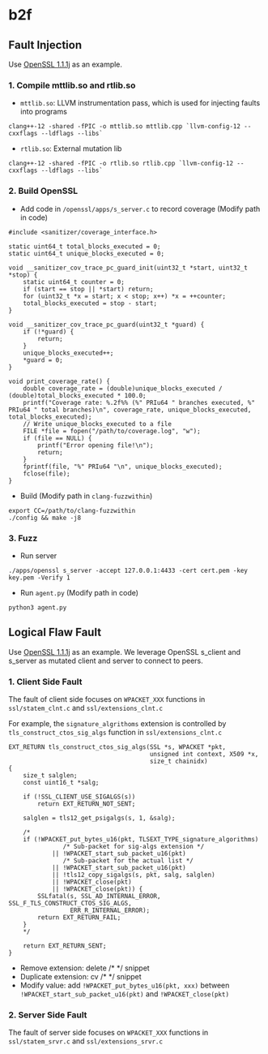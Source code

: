# b2f

## Fault Injection
Use [OpenSSL 1.1.1j](https://github.com/openssl/openssl/tree/OpenSSL_1_1_1j) as an example.

### 1. Compile mttlib.so and rtlib.so
- `mttlib.so`: LLVM instrumentation pass, which is used for injecting faults into programs
```
clang++-12 -shared -fPIC -o mttlib.so mttlib.cpp `llvm-config-12 --cxxflags --ldflags --libs`
```
- `rtlib.so`: External mutation lib
```
clang++-12 -shared -fPIC -o rtlib.so rtlib.cpp `llvm-config-12 --cxxflags --ldflags --libs`
```


### 2. Build OpenSSL
- Add code in  `/openssl/apps/s_server.c` to record coverage (Modify path in code)
```
#include <sanitizer/coverage_interface.h>

static uint64_t total_blocks_executed = 0;
static uint64_t unique_blocks_executed = 0;

void __sanitizer_cov_trace_pc_guard_init(uint32_t *start, uint32_t *stop) {
    static uint64_t counter = 0;
    if (start == stop || *start) return;
    for (uint32_t *x = start; x < stop; x++) *x = ++counter;
    total_blocks_executed = stop - start;
}

void __sanitizer_cov_trace_pc_guard(uint32_t *guard) {
    if (!*guard) {
        return;
    }
    unique_blocks_executed++;
    *guard = 0;
}

void print_coverage_rate() {
    double coverage_rate = (double)unique_blocks_executed / (double)total_blocks_executed * 100.0;
    printf("Coverage rate: %.2f%% (%" PRIu64 " branches executed, %" PRIu64 " total branches)\n", coverage_rate, unique_blocks_executed, total_blocks_executed);
    // Write unique_blocks_executed to a file
    FILE *file = fopen("/path/to/coverage.log", "w");
    if (file == NULL) {
        printf("Error opening file!\n");
        return;
    }
    fprintf(file, "%" PRIu64 "\n", unique_blocks_executed);
    fclose(file);
}
```
- Build (Modify path in `clang-fuzzwithin`)
```
export CC=/path/to/clang-fuzzwithin
./config && make -j8
```

### 3. Fuzz
- Run server
```
./apps/openssl s_server -accept 127.0.0.1:4433 -cert cert.pem -key key.pem -Verify 1
```
- Run  `agent.py` (Modify path in code)
```
python3 agent.py
```

## Logical Flaw Fault
Use [OpenSSL 1.1.1j](https://github.com/openssl/openssl/tree/OpenSSL_1_1_1j) as an example. We leverage OpenSSL s_client and s_server as mutated client and server to connect to peers.

### 1. Client Side Fault
The fault of client side focuses on `WPACKET_XXX` functions in `ssl/statem_clnt.c` and `ssl/extensions_clnt.c`

For example, the `signature_algrithoms` extension is controlled by `tls_construct_ctos_sig_algs` function in `ssl/extensions_clnt.c`
```
EXT_RETURN tls_construct_ctos_sig_algs(SSL *s, WPACKET *pkt,
                                       unsigned int context, X509 *x,
                                       size_t chainidx)
{
    size_t salglen;
    const uint16_t *salg;

    if (!SSL_CLIENT_USE_SIGALGS(s))
        return EXT_RETURN_NOT_SENT;

    salglen = tls12_get_psigalgs(s, 1, &salg);

    /*
    if (!WPACKET_put_bytes_u16(pkt, TLSEXT_TYPE_signature_algorithms)
               /* Sub-packet for sig-algs extension */
            || !WPACKET_start_sub_packet_u16(pkt)
               /* Sub-packet for the actual list */
            || !WPACKET_start_sub_packet_u16(pkt)
            || !tls12_copy_sigalgs(s, pkt, salg, salglen)
            || !WPACKET_close(pkt)
            || !WPACKET_close(pkt)) {
        SSLfatal(s, SSL_AD_INTERNAL_ERROR, SSL_F_TLS_CONSTRUCT_CTOS_SIG_ALGS,
                 ERR_R_INTERNAL_ERROR);
        return EXT_RETURN_FAIL;
    }
    */

    return EXT_RETURN_SENT;
}
```
- Remove extension: delete /* */ snippet
- Duplicate extension: cv /* */ snippet
- Modify value: add `!WPACKET_put_bytes_u16(pkt, xxx)` between `!WPACKET_start_sub_packet_u16(pkt)` and `!WPACKET_close(pkt)`

### 2. Server Side Fault
The fault of server side focuses on `WPACKET_XXX` functions in `ssl/statem_srvr.c` and `ssl/extensions_srvr.c`
